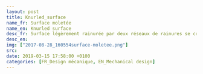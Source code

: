 ```yaml
---
layout: post
title: Knurled_surface
name_fr: Surface moletée
name_en: Knurled surface
desc_fr: Surface légèrement rainurée par deux réseaux de rainures se croisant, donnant un aspect gaufré. Elles sont généralement destinées à assurer une meilleure prise manuelle de l’objet, en évitant le glissement de la main.
desc_en: 
img: ["2017-08-28_160554surface-moletee.png"]
src: 
date: 2019-03-15 17:58:00 +0100
categories: [FR_Design mécanique, EN_Mechanical design]
---
```

